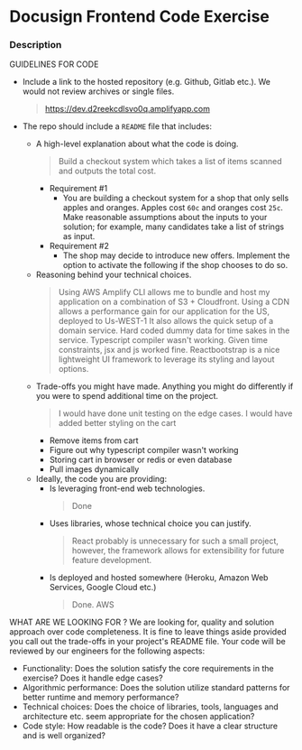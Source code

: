 # Docusign Frontend Code Exercise

### Description
GUIDELINES FOR CODE
- Include a link to the hosted repository (e.g. Github, Gitlab etc.). We would not review archives or single files.
  > https://dev.d2reekcdlsvo0q.amplifyapp.com

- The repo should include a `README` file that includes:
  - A high-level explanation about what the code is doing.
    > Build a checkout system which takes a list of items scanned and outputs the total cost.
    - Requirement #1 
      - You are building a checkout system for a shop that only sells apples and oranges. Apples cost `60c` and oranges cost `25c`. Make reasonable assumptions about the inputs to your solution; for example, many candidates take a list of strings as input.
    - Requirement #2
      - The shop may decide to introduce new offers. Implement the option to activate the following if the shop chooses to do so.
  - Reasoning behind your technical choices.
    > Using AWS Amplify CLI allows me to bundle and host my application on a combination of S3 + Cloudfront. 
    > Using a CDN allows a performance gain for our application for the US, deployed to Us-WEST-1
    > It also allows the quick setup of a domain service.
    > Hard coded dummy data for time sakes in the service. 
    > Typescript compiler wasn't working. Given time constraints, jsx and js worked fine.
    > Reactbootstrap is a nice lightweight UI framework to leverage its styling and layout options.
  - Trade-offs you might have made. Anything you might do differently if you were to spend additional time on the project.
    > I would have done unit testing on the edge cases.
    > I would have added better styling on the cart
    - Remove items from cart
    - Figure out why typescript compiler wasn't working 
    - Storing cart in browser or redis or even database
    - Pull images dynamically
  - Ideally, the code you are providing:
    - Is leveraging front-end web technologies.
      > Done
    - Uses libraries, whose technical choice you can justify.
      > React probably is unnecessary for such a small project, however, the framework allows for extensibility for future feature development.
    - Is deployed and hosted somewhere (Heroku, Amazon Web Services, Google Cloud etc.)
      > Done. AWS

WHAT ARE WE LOOKING FOR ?
We are looking for, quality and solution approach over code completeness. 
It is fine to leave things aside provided you call out the trade-offs in your
project's README file. Your code will be reviewed by our engineers for the following aspects:
- Functionality: Does the solution satisfy the core requirements in the exercise? Does it handle edge cases?
- Algorithmic performance: Does the solution utilize standard patterns for better runtime and memory performance?
- Technical choices: Does the choice of libraries, tools, languages and architecture etc. seem appropriate for the chosen application?
- Code style: How readable is the code? Does it have a clear structure and is well organized?
